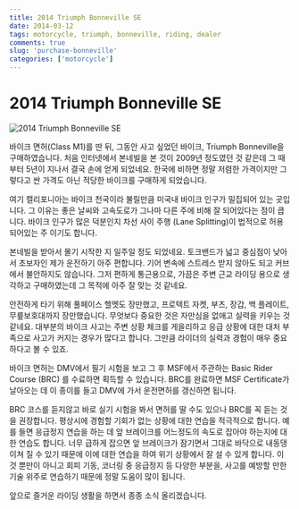 ```yaml
---
title: 2014 Triumph Bonneville SE
date: 2014-03-12
tags: motorcycle, triumph, bonneville, riding, dealer
comments: true
slug: 'purchase-bonneville'
categories: ['motorcycle']
---
```


# 2014 Triumph Bonneville SE

![2014 Triumph Bonneville SE](../../../media/page/eunchan/bonneville-01.jpg)

바이크 면허(Class M1)를 딴 뒤, 그동안 사고 싶었던 바이크, Triumph Bonneville을 구매하였습니다.
처음 인터넷에서 본네빌을 본 것이 2009년 정도였던 것 같은데 그 때부터 5년이 지나서 결국 손에 얻게 되었네요.
한국에 비하면 정말 저렴한 가격이지만 그렇다고 싼 가격도 아닌 적당한 바이크를 구매하게 되었습니다.

여기 캘리포니아는 바이크 천국이라 불릴만큼 미국내 바이크 인구가 밀집되어 있는 곳입니다.
그 이유는 좋은 날씨와 고속도로가 그나마 다른 주에 비해 잘 되어있다는 점이 큽니다.
바이크 인구가 많은 덕분인지 차선 사이 주행 (Lane Splitting)이 법적으로 허용되어있는 주 이기도 합니다.

본네빌을 받아서 몰기 시작한 지 일주일 정도 되었네요.
토크밴드가 넓고 중심점이 낮아서 초보자인 제가 운전하기 아주 편합니다.
기어 변속에 스트레스 받지 않아도 되고 커브에서 불안하지도 않습니다.
그저 편하게 통근용으로, 가끔은 주변 근교 라이딩 용으로 생각하고 구매하였는데 그 목적에 아주 잘 맞는 것 같네요.

안전하게 타기 위해 풀페이스 헬멧도 장만했고, 프로텍트 자켓, 부츠, 장갑, 백 플레이트, 무릎보호대까지 장만했습니다.
무엇보다 중요한 것은 자만심을 없애고 실력을 키우는 것 같네요.
대부분의 바이크 사고는 주변 상황 체크를 게을리하고 응급 상황에 대한 대처 부족으로 사고가 커지는 경우가 많다고 합니다.
그만큼 라이더의 실력과 경험이 매우 중요하다고 볼 수 있죠.

바이크 면허는 DMV에서 필기 시험을 보고 그 후 MSF에서 주관하는 Basic Rider Course (BRC) 를 수료하면 획득할 수 있습니다.
BRC를 완료하면 MSF Certificate가 날아오는 데 이 종이를 들고 DMV에 가서 운전면허를 갱신하면 됩니다.

BRC 코스를 듣지않고 바로 실기 시험을 봐서 면허를 딸 수도 있으나 BRC를 꼭 듣는 것을 권장합니다.
평상시에 경험할 기회가 없는 상황에 대한 연습을 적극적으로 합니다.
예를 들면 응급정지 연습을 하는 데 앞 브레이크를 어느정도의 속도로 잡아야 하는지에 대한 연습도 합니다.
너무 급하게 잡으면 앞 브레이크가 잠기면서 그대로 바닥으로 내동댕이쳐 질 수 있기 때문에 이에 대한 연습을 하여 위기 상황에서 잘 설 수 있게 합니다.
이것 뿐만이 아니고 회피 기동, 코너링 중 응급정지 등 다양한 부분을, 사고를 예방할 만한 기술 위주로 연습하기 때문에 정말 도움이 많이 됩니다.

앞으로 즐거운 라이딩 생활을 하면서 종종 소식 올리겠습니다.
